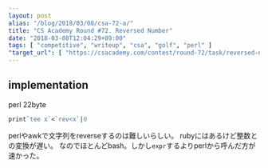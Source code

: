 ```yaml
---
layout: post
alias: "/blog/2018/03/08/csa-72-a/"
title: "CS Academy Round #72. Reversed Number"
date: "2018-03-08T12:04:29+09:00"
tags: [ "competitive", "writeup", "csa", "golf", "perl" ]
"target_url": [ "https://csacademy.com/contest/round-72/task/reversed-number/" ]
---
```


## implementation

perl $22$byte

``` perl
print`tee x`<`rev<x`|0
```

perlやawkで文字列をreverseするのは難しいらしい。
rubyにはあるけど整数との変換が遅い。
なのでほとんどbash。しかし`expr`するよりperlから呼んだ方が速かった。
